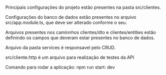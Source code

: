 Principais configurações do projeto estão presentes na pasta src/clientes.

Configurações do banco de dados estão presentes no arquivo src/app.module.ts, que deve ser alterado conforme o seu.

Arquivos presentes nos caminnhos clientes/dto e clientes/entities estão definindo os campos que deveram estar presentes no banco de dados.

Arquivo da pasta services é responsavel pelo CRUD.

src/cliente.http é um arquivo para realização de testes da API

Comando para rodar a aplicação: npm run start: dev